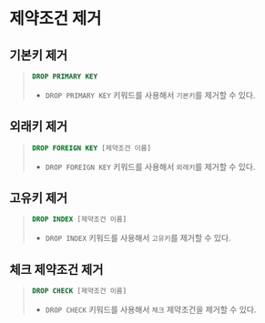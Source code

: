# 제약조건 제거

## 기본키 제거

  > ```sql
  > DROP PRIMARY KEY
  > ```
  >
  > - `DROP PRIMARY KEY` 키워드를 사용해서 `기본키`를 제거할 수 있다.

## 외래키 제거

  > ```sql
  > DROP FOREIGN KEY [제약조건 이름]
  > ```
  >
  > - `DROP FOREIGN KEY` 키워드를 사용해서 `외래키`를 제거할 수 있다.

## 고유키 제거

  > ```sql
  > DROP INDEX [제약조건 이름]
  > ```
  >
  > - `DROP INDEX` 키워드를 사용해서 `고유키`를 제거할 수 있다.

## 체크 제약조건 제거

  > ```sql
  > DROP CHECK [제약조건 이름]
  > ```
  >
  > - `DROP CHECK` 키워드를 사용해서 `체크` 제약조건을 제거할 수 있다.
